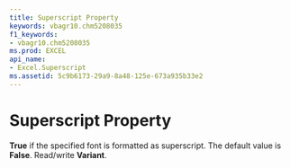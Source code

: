 ```yaml
---
title: Superscript Property
keywords: vbagr10.chm5208035
f1_keywords:
- vbagr10.chm5208035
ms.prod: EXCEL
api_name:
- Excel.Superscript
ms.assetid: 5c9b6173-29a9-8a48-125e-673a935b33e2
---
```



# Superscript Property

 **True** if the specified font is formatted as superscript. The default value is **False**. Read/write  **Variant**.


